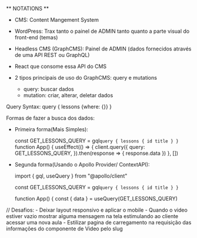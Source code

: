   ** NOTATIONS **

  - CMS: Content Mangement System

  - WordPress: Trax tanto o painel de ADMIN tanto quanto a parte visual do front-end (temas)
  - Headless CMS (GraphCMS): Painel de ADMIN (dados fornecidos através de uma API REST ou GraphQL)
  - React que consome essa API do CMS

  - 2 tipos principais de uso do GraphCMS: query e mutations
    - query: buscar dados
    - mutation: criar, alterar, deletar dados

  Query Syntax: 
    query {
      lessons {where: {}}
    }

  Formas de fazer a busca dos dados: 

  - Primeira forma(Mais Simples): 

    const GET_LESSONS_QUERY = gql`
      query {
        lessons {
          id
          title
        }
      }
    `
  function App() {
    useEffect(() => {
      client.query({
        query: GET_LESSONS_QUERY,
      }).then(response => {
        response.data
      })
    }, [])

  - Segunda forma(Usando o Apollo Provider/ ContextAPI): 

    import { gql, useQuery } from "@apollo/client"

    const GET_LESSONS_QUERY = gql`
      query {
        lessons {
          id
          title
        }
      }
    `

    function App() {
      const { data } = useQuery(GET_LESSONS_QUERY)


  // Desafios: 
    - Deixar layout responsivo e aplicar o mobile
    - Quando o video estiver vazio mostrar alguma mensagem na tela estimulando ao cliente acessar uma nova aula
    - Estilizar pagina de carregamento na requisição das informações do componente de Video pelo slug